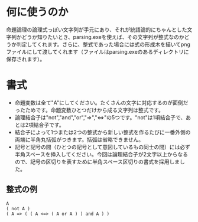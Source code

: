 ﻿# 何に使うのか

命題論理の論理式っぽい文字列が手元にあり、それが統語論的にちゃんとした文字列かどうか知りたいとき、parsing.exeを使えば、その文字列が整式なのかどうか判定してくれます。さらに、整式であった場合には式の形成木を描いてpngファイルにして渡してくれます（ファイルはparsing.exeのあるディレクトリに保存されます）。

# 書式

* 命題変数は全て"A"にしてください。たくさんの文字に対応するのが面倒だったためです。命題変数ひとつだけから成る文字列は整式です。
* 論理結合子は"not","and","or","=>","<=>"の5つです。"not"は1項結合子で、あとは2項結合子です。
* 結合子によって1つまたは2つの整式から新しい整式を作るたびに一番外側の両端に半角丸括弧がつきます。括弧は省略できません。
* 記号と記号の間（ひとつの記号として意図しているもの同士の間）には必ず半角スペースを挿入してください。今回は論理結合子が2文字以上からなるので、記号の区切りを表すために半角スペース区切りの書式を採用しました。

## 整式の例

```
A
( not A )
( A => ( ( A <=> ( A or A ) ) and A ) )
```
